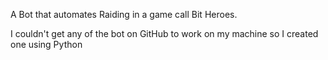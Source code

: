 A Bot that automates Raiding in a game call Bit Heroes. 

I couldn't get any of the bot on GitHub to work on my machine so I created one using Python
